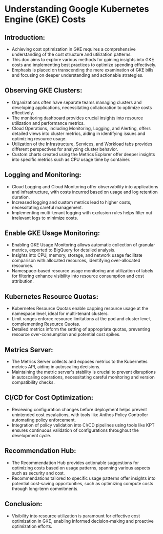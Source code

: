 # Understanding Google Kubernetes Engine (GKE) Costs

## Introduction:
- Achieving cost optimization in GKE requires a comprehensive understanding of the cost structure and utilization patterns.
- This doc aims to explore various methods for gaining insights into GKE costs and implementing best practices to optimize spending effectively.
- Emphasis is placed on transcending the mere examination of GKE bills and focusing on deeper understanding and actionable strategies.


## Observing GKE Clusters:

- Organizations often have separate teams managing clusters and developing applications, necessitating collaboration to optimize costs effectively.
- The monitoring dashboard provides crucial insights into resource utilization and performance metrics.
- Cloud Operations, including Monitoring, Logging, and Alerting, offers detailed views into cluster metrics, aiding in identifying issues and optimizing resource usage.
- Utilization of the Infrastructure, Services, and Workload tabs provides different perspectives for analyzing cluster behavior.
- Custom charts created using the Metrics Explorer offer deeper insights into specific metrics such as CPU usage time by container.


## Logging and Monitoring:

- Cloud Logging and Cloud Monitoring offer observability into applications and infrastructure, with costs incurred based on usage and log retention duration.
- Increased logging and custom metrics lead to higher costs, necessitating careful management.
- Implementing multi-tenant logging with exclusion rules helps filter out irrelevant logs to minimize costs.

## Enable GKE Usage Monitoring:

- Enabling GKE Usage Monitoring allows automatic collection of granular metrics, exported to BigQuery for detailed analysis.
- Insights into CPU, memory, storage, and network usage facilitate comparison with allocated resources, identifying over-allocated resources.
- Namespace-based resource usage monitoring and utilization of labels for filtering enhance visibility into resource consumption and cost attribution.

## Kubernetes Resource Quotas:

- Kubernetes Resource Quotas enable capping resource usage at the namespace level, ideal for multi-tenant clusters.
- Limit ranges enforce resource limitations at the pod and cluster level, complementing Resource Quotas.
- Detailed metrics inform the setting of appropriate quotas, preventing resource over-consumption and potential cost spikes.

## Metrics Server:

- The Metrics Server collects and exposes metrics to the Kubernetes metrics API, aiding in autoscaling decisions.
- Maintaining the metric server's stability is crucial to prevent disruptions in autoscaling operations, necessitating careful monitoring and version compatibility checks.

## CI/CD for Cost Optimization:

- Reviewing configuration changes before deployment helps prevent unintended cost escalations, with tools like Anthos Policy Controller automating policy enforcement.
- Integration of policy validation into CI/CD pipelines using tools like KPT ensures continuous validation of configurations throughout the development cycle.

## Recommendation Hub:

- The Recommendation Hub provides actionable suggestions for optimizing costs based on usage patterns, spanning various aspects such as security and cost.
- Recommendations tailored to specific usage patterns offer insights into potential cost-saving opportunities, such as optimizing compute costs through long-term commitments.

## Conclusion:

- Visibility into resource utilization is paramount for effective cost optimization in GKE, enabling informed decision-making and proactive optimization efforts.











